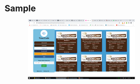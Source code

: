 # Sample
<p align="center">
  <img src="https://github.com/nit1999/CodingTime/blob/master/demo.png" width="350">
</p>

